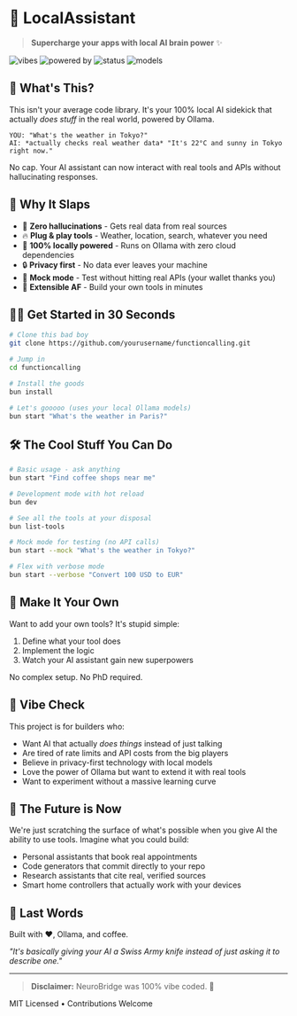 # 🧠 LocalAssistant

> **Supercharge your apps with local AI brain power** ✨

![vibes](https://img.shields.io/badge/vibes-immaculate-blueviolet)
![powered by](https://img.shields.io/badge/powered%20by-Ollama-orange)
![status](https://img.shields.io/badge/status-lit%20AF-brightgreen)
![models](https://img.shields.io/badge/models-100%%20local-blue)

## 👀 What's This?

This isn't your average code library. It's your 100% local AI sidekick that actually *does stuff* in the real world, powered by Ollama.

```
YOU: "What's the weather in Tokyo?"
AI: *actually checks real weather data* "It's 22°C and sunny in Tokyo right now."
```

No cap. Your AI assistant can now interact with real tools and APIs without hallucinating responses.

## 🚀 Why It Slaps

- 💯 **Zero hallucinations** - Gets real data from real sources
- 🔥 **Plug & play tools** - Weather, location, search, whatever you need
- 🤯 **100% locally powered** - Runs on Ollama with zero cloud dependencies
- 🔒 **Privacy first** - No data ever leaves your machine
- 🧪 **Mock mode** - Test without hitting real APIs (your wallet thanks you)
- 🔌 **Extensible AF** - Build your own tools in minutes

## 🏃‍♂️ Get Started in 30 Seconds

```bash
# Clone this bad boy
git clone https://github.com/yourusername/functioncalling.git

# Jump in
cd functioncalling

# Install the goods
bun install

# Let's gooooo (uses your local Ollama models)
bun start "What's the weather in Paris?"
```

## 🛠️ The Cool Stuff You Can Do

```bash
# Basic usage - ask anything
bun start "Find coffee shops near me"

# Development mode with hot reload
bun dev

# See all the tools at your disposal
bun list-tools

# Mock mode for testing (no API calls)
bun start --mock "What's the weather in Tokyo?"

# Flex with verbose mode
bun start --verbose "Convert 100 USD to EUR"
```

## 🧩 Make It Your Own

Want to add your own tools? It's stupid simple:

1. Define what your tool does
2. Implement the logic
3. Watch your AI assistant gain new superpowers

No complex setup. No PhD required.

## 🤝 Vibe Check

This project is for builders who:
- Want AI that actually *does things* instead of just talking
- Are tired of rate limits and API costs from the big players
- Believe in privacy-first technology with local models
- Love the power of Ollama but want to extend it with real tools
- Want to experiment without a massive learning curve

## 🔮 The Future is Now

We're just scratching the surface of what's possible when you give AI the ability to use tools. Imagine what you could build:

- Personal assistants that book real appointments
- Code generators that commit directly to your repo
- Research assistants that cite real, verified sources
- Smart home controllers that actually work with your devices

## 💬 Last Words

Built with ❤️, Ollama, and coffee.

*"It's basically giving your AI a Swiss Army knife instead of just asking it to describe one."*

---

> **Disclaimer:** NeuroBridge was 100% vibe coded. 🤖

MIT Licensed • Contributions Welcome
